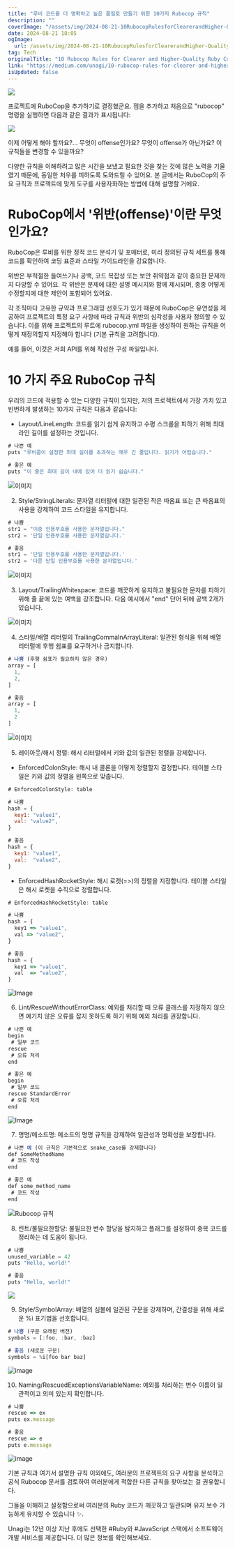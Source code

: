 ```yaml
---
title: "루비 코드를 더 명확하고 높은 품질로 만들기 위한 10가지 Rubocop 규칙"
description: ""
coverImage: "/assets/img/2024-08-21-10RubocopRulesforClearerandHigher-QualityRubyCode_0.png"
date: 2024-08-21 18:05
ogImage: 
  url: /assets/img/2024-08-21-10RubocopRulesforClearerandHigher-QualityRubyCode_0.png
tag: Tech
originalTitle: "10 Rubocop Rules for Clearer and Higher-Quality Ruby Code"
link: "https://medium.com/unagi/10-rubocop-rules-for-clearer-and-higher-quality-ruby-code-eec49d64079e"
isUpdated: false
---
```



<img src="/assets/img/2024-08-21-10RubocopRulesforClearerandHigher-QualityRubyCode_0.png" />

프로젝트에 RuboCop을 추가하기로 결정했군요. 젬을 추가하고 처음으로 "rubocop" 명령을 실행하면 다음과 같은 결과가 표시됩니다:

<img src="/assets/img/2024-08-21-10RubocopRulesforClearerandHigher-QualityRubyCode_1.png" />

이제 어떻게 해야 할까요?... 무엇이 offense인가요? 무엇이 offense가 아닌가요? 이 규칙들을 변경할 수 있을까요?

<div class="content-ad"></div>

다양한 규칙을 이해하려고 많은 시간을 보냈고 필요한 것을 찾는 것에 많은 노력을 기울였기 때문에, 동일한 처우를 피하도록 도와드릴 수 있어요. 본 글에서는 RuboCop의 주요 규칙과 프로젝트에 맞게 도구를 사용자화하는 방법에 대해 설명할 거에요.

# RuboCop에서 '위반(offense)'이란 무엇인가요?

RuboCop은 루비를 위한 정적 코드 분석기 및 포매터로, 미리 정의된 규칙 세트를 통해 코드를 확인하여 코딩 표준과 스타일 가이드라인을 강요합니다.

위반은 부적절한 들여쓰기나 공백, 코드 복잡성 또는 보안 취약점과 같이 중요한 문제까지 다양할 수 있어요. 각 위반은 문제에 대한 설명 메시지와 함께 제시되며, 종종 어떻게 수정할지에 대한 제안이 포함되어 있어요.

<div class="content-ad"></div>

각 조직마다 고유한 규약과 프로그래밍 선호도가 있기 때문에 RuboCop은 유연성을 제공하여 프로젝트의 특정 요구 사항에 따라 규칙과 위반의 심각성을 사용자 정의할 수 있습니다. 이를 위해 프로젝트의 루트에 rubocop.yml 파일을 생성하여 원하는 규칙을 어떻게 재정의할지 지정해야 합니다 (기본 규칙을 고려합니다).

예를 들어, 이것은 저희 API를 위해 작성한 구성 파일입니다.

# 10 가지 주요 RuboCop 규칙

우리의 코드에 적용할 수 있는 다양한 규칙이 있지만, 저의 프로젝트에서 가장 가치 있고 빈번하게 발생하는 10가지 규칙은 다음과 같습니다:

<div class="content-ad"></div>

- Layout/LineLength: 코드를 읽기 쉽게 유지하고 수평 스크롤을 피하기 위해 최대 라인 길이를 설정하는 것입니다.

```js
# 나쁜 예
puts "루비콥이 설정한 최대 길이를 초과하는 매우 긴 줄입니다. 읽기가 어렵습니다."

# 좋은 예
puts "이 줄은 최대 길이 내에 있어 더 읽기 쉽습니다."
```

![이미지](/assets/img/2024-08-21-10RubocopRulesforClearerandHigher-QualityRubyCode_2.png)

2. Style/StringLiterals: 문자열 리터럴에 대한 일관된 작은 따옴표 또는 큰 따옴표의 사용을 강제하여 코드 스타일을 유지합니다.

<div class="content-ad"></div>

```js
# 나쁨
str1 = "이중 인용부호를 사용한 문자열입니다."
str2 = '단일 인용부호를 사용한 문자열입니다.'

# 좋음
str1 = '단일 인용부호를 사용한 문자열입니다.'
str2 = '다른 단일 인용부호를 사용한 문자열입니다.'
```

![이미지](/assets/img/2024-08-21-10RubocopRulesforClearerandHigher-QualityRubyCode_3.png)

3. Layout/TrailingWhitespace: 코드를 깨끗하게 유지하고 불필요한 문자를 피하기 위해 줄 끝에 있는 여백을 강조합니다. 다음 예시에서 "end" 단어 뒤에 공백 2개가 있습니다.

![이미지](/assets/img/2024-08-21-10RubocopRulesforClearerandHigher-QualityRubyCode_4.png)


<div class="content-ad"></div>

4. 스타일/배열 리터럴의 TrailingCommaInArrayLiteral: 일관된 형식을 위해 배열 리터럴에 후행 쉼표를 요구하거나 금지합니다.

```js
# 나쁨 (후행 쉼표가 필요하지 않은 경우)
array = [
  1,
  2,
]

# 좋음
array = [
  1,
  2
]
```

![이미지](/assets/img/2024-08-21-10RubocopRulesforClearerandHigher-QualityRubyCode_5.png)

5. 레이아웃/해시 정렬: 해시 리터럴에서 키와 값의 일관된 정렬을 강제합니다.

<div class="content-ad"></div>

- EnforcedColonStyle: 해시 내 콜론을 어떻게 정렬할지 결정합니다. 테이블 스타일은 키와 값의 정렬을 왼쪽으로 맞춥니다.

```js
# EnforcedColonStyle: table

# 나쁨
hash = {
  key1: "value1",
  val: "value2",
}

# 좋음
hash = {
  key1: "value1",
  val:  "value2",
}
```

- EnforcedHashRocketStyle: 해시 로켓(=>)의 정렬을 지정합니다. 테이블 스타일은 해시 로켓을 수직으로 정렬합니다.

```js
# EnforcedHashRocketStyle: table

# 나쁨
hash = {
  key1 => "value1",
  val => "value2",
}

# 좋음
hash = {
  key1 => "value1",
  val  => "value2",
}
```

<div class="content-ad"></div>


![Image](/assets/img/2024-08-21-10RubocopRulesforClearerandHigher-QualityRubyCode_6.png)

6. Lint/RescueWithoutErrorClass: 예외를 처리할 때 오류 클래스를 지정하지 않으면 예기치 않은 오류를 잡지 못하도록 하기 위해 예외 처리를 권장합니다.

```js
# 나쁜 예
begin
 # 일부 코드
rescue
 # 오류 처리
end

# 좋은 예
begin
 # 일부 코드
rescue StandardError
 # 오류 처리
end
```

![Image](/assets/img/2024-08-21-10RubocopRulesforClearerandHigher-QualityRubyCode_7.png)


<div class="content-ad"></div>

7. 명명/메소드명: 메소드의 명명 규칙을 강제하여 일관성과 명확성을 보장합니다.

```js
# 나쁜 예 (이 규칙은 기본적으로 snake_case를 강제합니다)
def SomeMethodName
 # 코드 작성
end

# 좋은 예
def some_method_name
 # 코드 작성
end
```

![Rubocop 규칙](/assets/img/2024-08-21-10RubocopRulesforClearerandHigher-QualityRubyCode_8.png)

8. 린트/불필요한할당: 불필요한 변수 할당을 탐지하고 플래그를 설정하여 중복 코드를 정리하는 데 도움이 됩니다.

<div class="content-ad"></div>

```js
# 나쁨
unused_variable = 42
puts "Hello, world!"

# 좋음
puts "Hello, world!"
```

<img src="/assets/img/2024-08-21-10RubocopRulesforClearerandHigher-QualityRubyCode_9.png" />

9. Style/SymbolArray: 배열의 심볼에 일관된 구문을 강제하며, 간결성을 위해 새로운 %i 표기법을 선호합니다.

```js
# 나쁨 (구문 오래된 버전)
symbols = [:foo, :bar, :baz]

# 좋음 (새로운 구문)
symbols = %i[foo bar baz]
```

<div class="content-ad"></div>


![image](/assets/img/2024-08-21-10RubocopRulesforClearerandHigher-QualityRubyCode_10.png)

10. Naming/RescuedExceptionsVariableName: 예외를 처리하는 변수 이름이 일관적이고 의미 있는지 확인합니다.

```js
# 나쁨
rescue => ex
puts ex.message

# 좋음
rescue => e
puts e.message
```

![image](/assets/img/2024-08-21-10RubocopRulesforClearerandHigher-QualityRubyCode_11.png)


<div class="content-ad"></div>

기본 규칙과 여기서 설명한 규칙 이외에도, 여러분의 프로젝트의 요구 사항을 분석하고 공식 Rubocop 문서를 검토하여 여러분에게 적합한 다른 규칙을 찾아보는 걸 권유합니다.

그들을 이해하고 설정함으로써 여러분의 Ruby 코드가 깨끗하고 일관되며 유지 보수 가능하게 유지할 수 있습니다 ✨.

Unagi는 12년 이상 지난 후에도 선택한 #Ruby와 #JavaScript 스택에서 소프트웨어 개발 서비스를 제공합니다. 더 많은 정보를 확인해보세요.